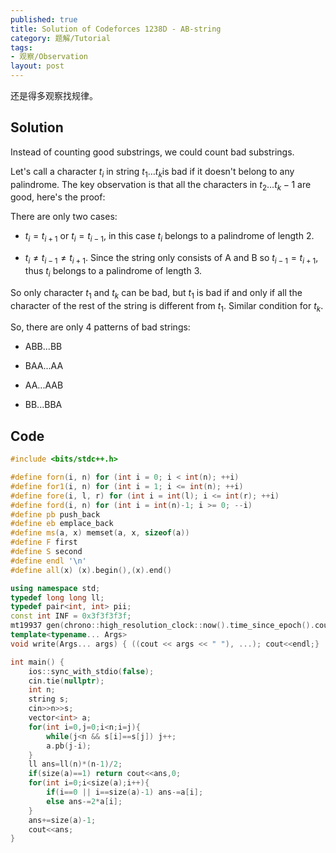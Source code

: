 ```yaml
---
published: true
title: Solution of Codeforces 1238D - AB-string
category: 题解/Tutorial
tags:
- 观察/Observation
layout: post
---
```

还是得多观察找规律。
<!-- more -->

## Solution

Instead of counting good substrings, we could count bad substrings. 

Let's call a character $t_i$ in string $t_1\dots t_k$is bad if it doesn't belong to any palindrome. The key observation is that all the characters in $t_2\dots t_k-1$ are good, here's the proof:

There are only two cases:

- $t_i=t_{i+1}$ or $t_i=t_{i-1}$, in this case $t_i$ belongs to a palindrome of length 2.

- $t_i\ne t_{i-1}\ne t_{i+1}$. Since the string only consists of A and B so $t_{i-1}=t_{i+1}$, thus $t_i$ belongs to a palindrome of length 3.

So only character $t_1$ and $t_k$ can be bad, but $t_1$ is bad if and only if all the character of the rest of the string is different from $t_1$. Similar condition for $t_k$.

So, there are only 4 patterns of bad strings:

- ABB...BB

- BAA...AA

- AA...AAB

- BB...BBA

## Code
```cpp
#include <bits/stdc++.h>

#define forn(i, n) for (int i = 0; i < int(n); ++i)
#define for1(i, n) for (int i = 1; i <= int(n); ++i)
#define fore(i, l, r) for (int i = int(l); i <= int(r); ++i)
#define ford(i, n) for (int i = int(n)-1; i >= 0; --i)
#define pb push_back
#define eb emplace_back
#define ms(a, x) memset(a, x, sizeof(a))
#define F first
#define S second
#define endl '\n'
#define all(x) (x).begin(),(x).end()

using namespace std;
typedef long long ll;
typedef pair<int, int> pii;
const int INF = 0x3f3f3f3f;
mt19937 gen(chrono::high_resolution_clock::now().time_since_epoch().count());
template<typename... Args>
void write(Args... args) { ((cout << args << " "), ...); cout<<endl;}

int main() {
    ios::sync_with_stdio(false);
    cin.tie(nullptr);
    int n;
    string s;
    cin>>n>>s;
    vector<int> a;
    for(int i=0,j=0;i<n;i=j){
        while(j<n && s[i]==s[j]) j++;
        a.pb(j-i);
    }
    ll ans=ll(n)*(n-1)/2;
    if(size(a)==1) return cout<<ans,0;
    for(int i=0;i<size(a);i++){
        if(i==0 || i==size(a)-1) ans-=a[i];
        else ans-=2*a[i];
    }
    ans+=size(a)-1;
    cout<<ans;
}
```
